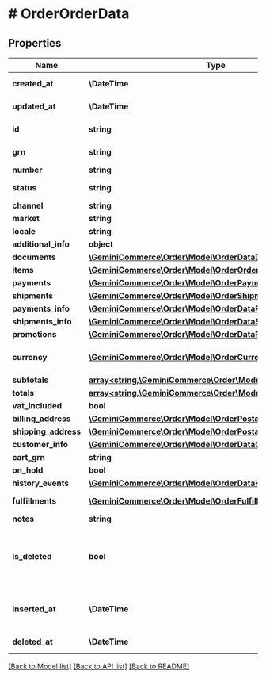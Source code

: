 # # OrderOrderData


## Properties 


Name | Type | Description | Notes
------------ | ------------- | ------------- | -------------
**created_at**| **\DateTime** |   | [optional] [readonly]
**updated_at**| **\DateTime** |   | [optional] [readonly]
**id**| **string** |   | [optional] [readonly]
**grn**| **string** |   | [optional] [readonly]
**number**| **string** |   | [optional]
**status**| **string** |   | [optional] [readonly]
**channel**| **string** |   | [optional]
**market**| **string** |   | [optional]
**locale**| **string** |   |
**additional_info**| **object** |   | [optional]
**documents**| [**\GeminiCommerce\Order\Model\OrderDataDocument[]**](OrderDataDocument.md) |   | [optional]
**items**| [**\GeminiCommerce\Order\Model\OrderOrderDataItem[]**](OrderOrderDataItem.md) |   | [optional]
**payments**| [**\GeminiCommerce\Order\Model\OrderPayment[]**](OrderPayment.md) |   | [optional]
**shipments**| [**\GeminiCommerce\Order\Model\OrderShipment[]**](OrderShipment.md) |   | [optional]
**payments_info**| [**\GeminiCommerce\Order\Model\OrderDataPaymentInfo[]**](OrderDataPaymentInfo.md) |   | [optional]
**shipments_info**| [**\GeminiCommerce\Order\Model\OrderDataShipmentInfo[]**](OrderDataShipmentInfo.md) |   | [optional]
**promotions**| [**\GeminiCommerce\Order\Model\OrderDataPromotionInfo[]**](OrderDataPromotionInfo.md) |   | [optional]
**currency**| [**\GeminiCommerce\Order\Model\OrderCurrency**](OrderCurrency.md) |  for more information please, see Model/OrderCurrency.php  | [optional]
**subtotals**| [**array<string,\GeminiCommerce\Order\Model\OrderDataSubtotal>**](OrderDataSubtotal.md) |   | [optional]
**totals**| [**array<string,\GeminiCommerce\Order\Model\OrderDataTotal>**](OrderDataTotal.md) |   | [optional]
**vat_included**| **bool** |   | [optional]
**billing_address**| [**\GeminiCommerce\Order\Model\OrderPostalAddress**](OrderPostalAddress.md) |   | [optional]
**shipping_address**| [**\GeminiCommerce\Order\Model\OrderPostalAddress**](OrderPostalAddress.md) |   | [optional]
**customer_info**| [**\GeminiCommerce\Order\Model\OrderDataCustomerInfo**](OrderDataCustomerInfo.md) |   | [optional]
**cart_grn**| **string** |   | [optional]
**on_hold**| **bool** |   | [optional]
**history_events**| [**\GeminiCommerce\Order\Model\OrderDataHistory[]**](OrderDataHistory.md) |   | [optional]
**fulfillments**| [**\GeminiCommerce\Order\Model\OrderFulfillment[]**](OrderFulfillment.md) |   | [optional] [readonly]
**notes**| **string** |   | [optional]
**is_deleted**| **bool** | this field is used to delete an order in \&quot;soft-delete mode\&quot;. This field must be used from get/list endpoint to exclude these orders.  | [optional]
**inserted_at**| **\DateTime** | this field is used to save the original created_at order date. The created_at field is used to filter data.  | [optional] [readonly]
**deleted_at**| **\DateTime** |   | [optional] [readonly]


[[Back to Model list]](../../README.md#models) [[Back to API list]](../../README.md#endpoints) [[Back to README]](../../README.md)

